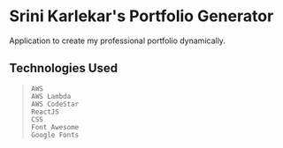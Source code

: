 # Srini Karlekar's Portfolio Generator
Application to create my professional portfolio dynamically.

## Technologies Used

>     AWS
>     AWS Lambda
>     AWS CodeStar
>     ReactJS
>     CSS
>     Font Awesome
>     Google Fonts

 
























